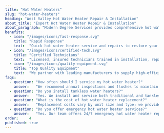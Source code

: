 ```yaml
---
title: "Hot Water Heaters"
slug: "hot-water-heaters"
heading: "West Valley Hot Water Heater Repair & Installation"
about_title: "Expert Hot Water Heater Repair & Installation"
about_paragraph: "Modern Degree Services provides comprehensive hot water heater installation, repair and maintenance for West Valley homes. Our licensed technicians inspect your system, recommend energy-efficient models, and execute precise installations or repairs with transparent pricing and quality parts to ensure reliable hot water year-round."
benefits:
  - icon: "/images/icons/fast-response.svg"
    title: "Rapid Response"
    text:  "Quick hot water heater service and repairs to restore your hot water fast."
  - icon: "/images/icons/certified-tech.svg"
    title: "Certified Technicians"
    text:  "Licensed, insured technicians trained in installation, repairs and maintenance of all heater types."
  - icon: "/images/icons/quality-equipment.svg"
    title: "Top Quality Equipment"
    text:  "We partner with leading manufacturers to supply high-efficiency water heaters ensuring long-lasting performance."
faqs:
  - question: "How often should I service my hot water heater?"
    answer:   "We recommend annual inspections and flushes to maintain efficiency and prevent breakdowns."
  - question: "Do you install tankless water heaters?"
    answer:   "Yes. We install and service both traditional and tankless hot water heaters for energy-efficient performance."
  - question: "What is the cost of hot water heater replacement?"
    answer:   "Replacement costs vary by unit size and type; we provide free on-site estimates with clear, upfront pricing."
  - question: "Do you offer emergency hot water heater services?"
    answer:   "Yes. Our team offers 24/7 emergency hot water heater repairs to restore your hot water fast."
order:     4
published: true
---
```

